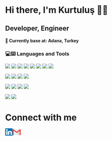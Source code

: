 # Hi there, I'm Kurtuluş 👨‍💻

## Developer, Engineer

#### 📍 Currently base at: Adana, Turkey

### 💻:keyboard: Languages and Tools 

<a src="https://vuejs.org/"><img src="https://img.icons8.com/color/48/vue-js.png"/></a>
<a src="https://reactjs.org/"><img src="https://img.icons8.com/color/48/000000/react-native.png"/></a>
<a src="https://www.javascript.com/"><img src="https://img.icons8.com/color/48/000000/javascript.png"/></a>
<a src="https://www.typescriptlang.org/"><img src="https://img.icons8.com/color/48/typescript.png"/></a>
<a src="https://nodejs.org/"><img src="https://img.icons8.com/color/48/000000/nodejs.png"/></a>
<a src="https://expressjs.com/"><img src="https://img.icons8.com/windows/32/4a90e2/node-js.png"/></a>
<a src="https://www.mongodb.com/"><img src="https://img.icons8.com/color/48/000000/mongodb.png"/></a>
<a src="https://graphql.org/"><img src="https://img.icons8.com/color/48/4a90e2/graphql.png"/></a>

<a src="https://getbootstrap.com/"><img src="https://img.icons8.com/color/48/000000/bootstrap.png"/></a>
<a src="https://sass-lang.com/"><img src="https://img.icons8.com/color/48/4a90e2/sass.png"/></a>
<a src="https://www.w3schools.com/css/"><img src="https://img.icons8.com/color/48/000000/css3.png"/></a>
<a src="https://www.w3schools.com/html/"><img src="https://img.icons8.com/color/48/000000/html-5.png"/></a>

<a src="https://www.npmjs.com/"><img src="https://img.icons8.com/color/48/000000/npm.png"/></a>
<a src="https://git-scm.com/"><img src="https://img.icons8.com/color/48/000000/git.png"/></a>
<a src="https://github.com/"><img src="https://img.icons8.com/color/48/000000/github--v1.png"/></a>
<a src="https://vitejs.dev/"><img src="https://img.icons8.com/fluency/48/vite.png"/></a>

<a src="https://learn.microsoft.com/en-us/dotnet/csharp/"><img src="https://img.icons8.com/color/48/000000/c-sharp-logo.png"/></a>
<a src="https://code.visualstudio.com/"><img src="https://img.icons8.com/color/48/visual-studio-code-2019.png"/></a>



# Connect with me

  <a href="https://www.linkedin.com/in/kurtulu%C5%9F-ert%C3%BCrk-040b6a178/">
    <img align="left" alt="Kurtuluş Ertürk | Linkedin" width="24px" src="https://github.com/SatYu26/SatYu26/blob/master/Assets/Linkedin.svg" />
  </a> &nbsp;&nbsp;
  <a href="mailto:erturkkurtulus360@gmail.com">
    <img align="left" alt="Kurtuluş Ertürk | Gmail" width="26px" src="https://github.com/SatYu26/SatYu26/blob/master/Assets/Gmail.svg" />
  </a>
